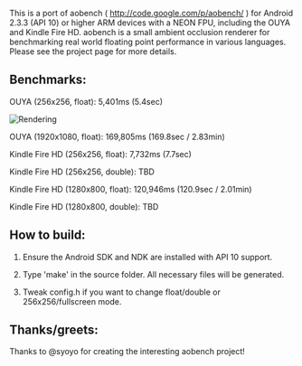 This is a port of aobench ( http://code.google.com/p/aobench/ ) for Android 2.3.3 (API 10) or higher ARM devices with a NEON FPU, including the OUYA and Kindle Fire HD.  aobench is a small ambient occlusion renderer for benchmarking real world floating point performance in various languages.  Please see the project page for more details.

Benchmarks:
-----------
OUYA (256x256, float): 5,401ms (5.4sec)

![Rendering](https://twitter.com/_Falken/status/291123591997710336/photo/1/large)

OUYA (1920x1080, float): 169,805ms (169.8sec / 2.83min)

Kindle Fire HD (256x256, float): 7,732ms (7.7sec)

Kindle Fire HD (256x256, double): TBD

Kindle Fire HD (1280x800, float): 120,946ms (120.9sec / 2.01min)

Kindle Fire HD (1280x800, double): TBD

How to build:
-------------
1) Ensure the Android SDK and NDK are installed with API 10 support.

2) Type 'make' in the source folder.  All necessary files will be generated.

3) Tweak config.h if you want to change float/double or 256x256/fullscreen mode.

Thanks/greets:
--------------
Thanks to @syoyo for creating the interesting aobench project!

